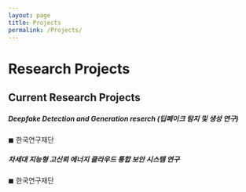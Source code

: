 ```yaml
---
layout: page
title: Projects
permalink: /Projects/
---
```


<h1 class="page-title">Research Projects</h1>

<h2>Current Research Projects</h2> 

<div class="section">
    <h5>Deepfake Detection and Generation reserch (딥페이크 탐지 및 생성 연구)</h5> 
        ◼  한국연구재단 <br>
       
 
</div>

<div class="section">
    <h5>차세대 지능형 고신뢰 에너지 클라우드 통합 보안 시스템 연구 </h5> 
        ◼  한국연구재단 <br>
 
</div>





